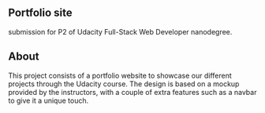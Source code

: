 ## Portfolio site
submission for P2 of Udacity Full-Stack Web Developer nanodegree.

## About 
This project consists of a portfolio website to showcase our different projects through the Udacity course. The design is based on a mockup provided by the instructors, with a couple of extra features such as a navbar to give it a unique touch.
